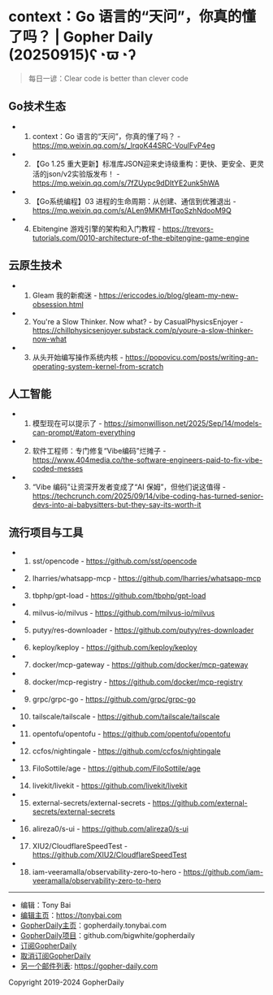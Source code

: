 # context：Go 语言的“天问”，你真的懂了吗？ | Gopher Daily (20250915)ʕ◔ϖ◔ʔ

>每日一谚：Clear code is better than clever code

## Go技术生态


- 1. context：Go 语言的“天问”，你真的懂了吗？ - https://mp.weixin.qq.com/s/_lrqoK44SRC-VoulFvP4eg

- 2. 【Go 1.25 重大更新】标准库JSON迎来史诗级重构：更快、更安全、更灵活的json/v2实验版发布！ - https://mp.weixin.qq.com/s/7fZUypc9dDItYE2unk5hWA

- 3. 【Go系统编程】03 进程的生命周期：从创建、通信到优雅退出 - https://mp.weixin.qq.com/s/ALen9MKMHTqoSzhNdooM9Q

- 4. Ebitengine 游戏引擎的架构和入门教程 - https://trevors-tutorials.com/0010-architecture-of-the-ebitengine-game-engine


## 云原生技术


- 1. Gleam 我的新痴迷 - https://ericcodes.io/blog/gleam-my-new-obsession.html

- 2. You&#39;re a Slow Thinker. Now what?  - by CasualPhysicsEnjoyer - https://chillphysicsenjoyer.substack.com/p/youre-a-slow-thinker-now-what

- 3. 从头开始编写操作系统内核 - https://popovicu.com/posts/writing-an-operating-system-kernel-from-scratch


## 人工智能


- 1. 模型现在可以提示了 - https://simonwillison.net/2025/Sep/14/models-can-prompt/#atom-everything

- 2. 软件工程师：专门修复“Vibe编码”烂摊子 - https://www.404media.co/the-software-engineers-paid-to-fix-vibe-coded-messes

- 3. “Vibe 编码”让资深开发者变成了“AI 保姆”，但他们说这值得 - https://techcrunch.com/2025/09/14/vibe-coding-has-turned-senior-devs-into-ai-babysitters-but-they-say-its-worth-it


## 流行项目与工具


- 1. sst/opencode - https://github.com/sst/opencode

- 2. lharries/whatsapp-mcp - https://github.com/lharries/whatsapp-mcp

- 3. tbphp/gpt-load - https://github.com/tbphp/gpt-load

- 4. milvus-io/milvus - https://github.com/milvus-io/milvus

- 5. putyy/res-downloader - https://github.com/putyy/res-downloader

- 6. keploy/keploy - https://github.com/keploy/keploy

- 7. docker/mcp-gateway - https://github.com/docker/mcp-gateway

- 8. docker/mcp-registry - https://github.com/docker/mcp-registry

- 9. grpc/grpc-go - https://github.com/grpc/grpc-go

- 10. tailscale/tailscale - https://github.com/tailscale/tailscale

- 11. opentofu/opentofu - https://github.com/opentofu/opentofu

- 12. ccfos/nightingale - https://github.com/ccfos/nightingale

- 13. FiloSottile/age - https://github.com/FiloSottile/age

- 14. livekit/livekit - https://github.com/livekit/livekit

- 15. external-secrets/external-secrets - https://github.com/external-secrets/external-secrets

- 16. alireza0/s-ui - https://github.com/alireza0/s-ui

- 17. XIU2/CloudflareSpeedTest - https://github.com/XIU2/CloudflareSpeedTest

- 18. iam-veeramalla/observability-zero-to-hero - https://github.com/iam-veeramalla/observability-zero-to-hero


----

- 编辑：Tony Bai
- [编辑主页](https://tonybai.com)：https://tonybai.com
- [GopherDaily主页](https://gopherdaily.tonybai.com)：gopherdaily.tonybai.com
- [GopherDaily项目](https://github.com/bigwhite/gopherdaily)：github.com/bigwhite/gopherdaily
- [订阅GopherDaily](https://gopherdaily.tonybai.com/subscribe)
- [取消订阅GopherDaily](https://gopherdaily.tonybai.com/unsubscribe)
- [另一个邮件列表](https://gopher-daily.com): https://gopher-daily.com

Copyright 2019-2024 GopherDaily
